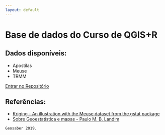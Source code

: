 ```yaml
---
layout: default
---
```

# Base de dados do Curso de QGIS+R
## Dados disponíveis:
* Apostilas
* Meuse
* TRMM

[Entrar no Repositório](https://github.com/geosaber/dados)

## Referências:
- [Kriging - An illustration with the Meuse dataset from the gstat package](http://www.rpubs.com/liem/63374)
- [Sobre Geoestatística e mapas - Paulo M. B. Landim](http://www.ige.unicamp.br/terraedidatica/v2/pdf-v2/t_didatica_2006_v02n01_p019-033_landim.pdf)

```
Geosaber 2019.
```
